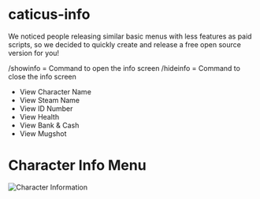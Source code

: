 # caticus-info

We noticed people releasing similar basic menus with less features as paid scripts, so we decided to quickly create and release a free open source version for you!

/showinfo = Command to open the info screen
/hideinfo = Command to close the info screen

- View Character Name
- View Steam Name
- View ID Number
- View Health
- View Bank & Cash
- View Mugshot

# Character Info Menu
![Character Information](https://i.imgur.com/c4d9vnC.png)
